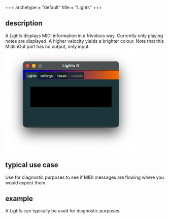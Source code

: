 +++
archetype = "default"
title = "Lights"
+++

## description
A *Lights* displays MIDI information in a frivolous way. Currently only playing notes are displayed.
A higher velocity yields a brighter colour. Note that this MidiInOut part has no output, only input.
![Lights](lights.png)

## typical use case
Use for diagnostic purposes to see if MIDI messages are flowing where you would expect them.

## example
A *Lights* can typically be used for diagnostic purposes.
